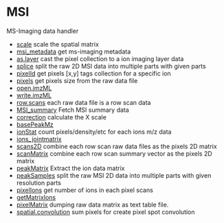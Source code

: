 # MSI

MS-Imaging data handler

+ [scale](MSI/scale.1) scale the spatial matrix
+ [msi_metadata](MSI/msi_metadata.1) get ms-imaging metadata
+ [as.layer](MSI/as.layer.1) cast the pixel collection to a ion imaging layer data
+ [splice](MSI/splice.1) split the raw 2D MSI data into multiple parts with given parts
+ [pixelId](MSI/pixelId.1) get pixels [x,y] tags collection for a specific ion
+ [pixels](MSI/pixels.1) get pixels size from the raw data file
+ [open.imzML](MSI/open.imzML.1) 
+ [write.imzML](MSI/write.imzML.1) 
+ [row.scans](MSI/row.scans.1) each raw data file is a row scan data
+ [MSI_summary](MSI/MSI_summary.1) Fetch MSI summary data
+ [correction](MSI/correction.1) calculate the X scale
+ [basePeakMz](MSI/basePeakMz.1) 
+ [ionStat](MSI/ionStat.1) count pixels/density/etc for each ions m/z data
+ [ions_jointmatrix](MSI/ions_jointmatrix.1) 
+ [scans2D](MSI/scans2D.1) combine each row scan raw data files as the pixels 2D matrix
+ [scanMatrix](MSI/scanMatrix.1) combine each row scan summary vector as the pixels 2D matrix
+ [peakMatrix](MSI/peakMatrix.1) Extract the ion data matrix
+ [peakSamples](MSI/peakSamples.1) split the raw MSI 2D data into multiple parts with given resolution parts
+ [pixelIons](MSI/pixelIons.1) get number of ions in each pixel scans
+ [getMatrixIons](MSI/getMatrixIons.1) 
+ [pixelMatrix](MSI/pixelMatrix.1) dumping raw data matrix as text table file.
+ [spatial.convolution](MSI/spatial.convolution.1) sum pixels for create pixel spot convolution
